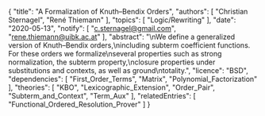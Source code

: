 {
    "title": "A Formalization of Knuth–Bendix Orders",
    "authors": [
        "Christian Sternagel",
        "René Thiemann"
    ],
    "topics": [
        "Logic/Rewriting"
    ],
    "date": "2020-05-13",
    "notify": [
        "c.sternagel@gmail.com",
        "rene.thiemann@uibk.ac.at"
    ],
    "abstract": "\nWe define a generalized version of Knuth&ndash;Bendix orders,\nincluding subterm coefficient functions. For these orders we formalize\nseveral properties such as strong normalization, the subterm property,\nclosure properties under substitutions and contexts, as well as ground\ntotality.",
    "licence": "BSD",
    "dependencies": [
        "First_Order_Terms",
        "Matrix",
        "Polynomial_Factorization"
    ],
    "theories": [
        "KBO",
        "Lexicographic_Extension",
        "Order_Pair",
        "Subterm_and_Context",
        "Term_Aux"
    ],
    "relatedEntries": [
        "Functional_Ordered_Resolution_Prover"
    ]
}